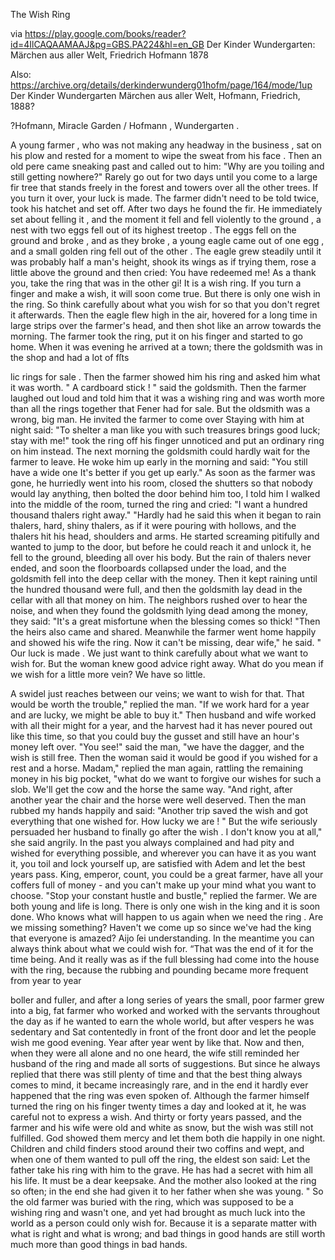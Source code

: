 The Wish Ring

via https://play.google.com/books/reader?id=4IlCAQAAMAAJ&pg=GBS.PA224&hl=en_GB Der Kinder Wundergarten: Märchen aus aller Welt, Friedrich Hofmann 1878

Also: https://archive.org/details/derkinderwunderg01hofm/page/164/mode/1up Der Kinder Wundergarten Märchen aus aller Welt,  Hofmann, Friedrich, 1888?

?Hofmann, Miracle Garden / Hofmann , Wundergarten . 

A young farmer , who was not making any headway in the business , sat on his plow and rested for a moment to wipe the sweat from his face . Then an old pere came sneaking past and called out to him: "Why are you toiling and still getting nowhere?" Rarely go out for two days until you come to a large fir tree that stands freely in the forest and towers over all the other trees. If you turn it over, your luck is made. The farmer didn't need to be told twice, took his hatchet and set off. After two days he found the fir. He immediately set about felling it , and the moment it fell and fell violently to the ground , a nest with two eggs fell out of its highest treetop . The eggs fell on the ground and broke , and as they broke , a young eagle came out of one egg , and a small golden ring fell out of the other . The eagle grew steadily until it was probably half a man's height, shook its wings as if trying them, rose a little above the ground and then cried: You have redeemed me! As a thank you, take the ring that was in the other gi! It is a wish ring. If you turn a finger and make a wish, it will soon come true. But there is only one wish in the ring. So think carefully about what you wish for so that you don't regret it afterwards. Then the eagle flew high in the air, hovered for a long time in large strips over the farmer's head, and then shot like an arrow towards the morning. The farmer took the ring, put it on his finger and started to go home. When it was evening he arrived at a town; there the goldsmith was in the shop and had a lot of fſts

lic rings for sale . Then the farmer showed him his ring and asked him what it was worth. " A cardboard stick ! " said the goldsmith. Then the farmer laughed out loud and told him that it was a wishing ring and was worth more than all the rings together that Fener had for sale. But the oldsmith was a wrong, big man. He invited the farmer to come over Staying with him at night said: "To shelter a man like you with such treasures brings good luck; stay with me!" took the ring off his finger unnoticed and put an ordinary ring on him instead. The next morning the goldsmith could hardly wait for the farmer to leave. He woke him up early in the morning and said: "You still have a wide one It's better if you get up early." As soon as the farmer was gone, he hurriedly went into his room, closed the shutters so that nobody would lay anything, then bolted the door behind him too, I told him I walked into the middle of the room, turned the ring and cried: "I want a hundred thousand thalers right away." "Hardly had he said this when it began to rain thalers, hard, shiny thalers, as if it were pouring with hollows, and the thalers hit his head, shoulders and arms. He started screaming pitifully and wanted to jump to the door, but before he could reach it and unlock it, he fell to the ground, bleeding all over his body. But the rain of thalers never ended, and soon the floorboards collapsed under the load, and the goldsmith fell into the deep cellar with the money. Then it kept raining until the hundred thousand were full, and then the goldsmith lay dead in the cellar with all that money on him. The neighbors rushed over to hear the noise, and when they found the goldsmith lying dead among the money, they said: "It's a great misfortune when the blessing comes so thick! "Then the heirs also came and shared. Meanwhile the farmer went home happily and showed his wife the ring. Now it can't be missing, dear wife," he said. " Our luck is made . We just want to think carefully about what we want to wish for. But the woman knew good advice right away. What do you mean if we wish for a little more vein? We have so little.

A swidel just reaches between our veins; we want to wish for that. That would be worth the trouble," replied the man. "If we work hard for a year and are lucky, we might be able to buy it." Then husband and wife worked with all their might for a year, and the harvest had it has never poured out like this time, so that you could buy the gusset and still have an hour's money left over. "You see!" said the man, "we have the dagger, and the wish is still free. Then the woman said it would be good if you wished for a rest and a horse. Madam," replied the man again, rattling the remaining money in his big pocket, "what do we want to forgive our wishes for such a slob. We'll get the cow and the horse the same way. "And right, after another year the chair and the horse were well deserved. Then the man rubbed my hands happily and said: "Another trip saved the wish and got everything that one wished for. How lucky we are ! " But the wife seriously persuaded her husband to finally go after the wish . I don't know you at all," she said angrily. In the past you always complained and had pity and wished for everything possible, and wherever you can have it as you want it, you toil and lock yourself up, are satisfied with Adem and let the best years pass. King, emperor, count, you could be a great farmer, have all your coffers full of money - and you can't make up your mind what you want to choose. "Stop your constant hustle and bustle," replied the farmer. We are both young and life is long. There is only one wish in the king and it is soon done. Who knows what will happen to us again when we need the ring . Are we missing something? Haven't we come up so since we've had the king that everyone is amazed? Aijo ſei understanding. In the meantime you can always think about what we could wish for. “That was the end of it for the time being. And it really was as if the full blessing had come into the house with the ring, because the rubbing and pounding became more frequent from year to year

boller and fuller, and after a long series of years the small, poor farmer grew into a big, fat farmer who worked and worked with the servants throughout the day as if he wanted to earn the whole world, but after vespers he was sedentary and Sat contentedly in front of the front door and let the people wish me good evening. Year after year went by like that. Now and then, when they were all alone and no one heard, the wife still reminded her husband of the ring and made all sorts of suggestions. But since he always replied that there was still plenty of time and that the best thing always comes to mind, it became increasingly rare, and in the end it hardly ever happened that the ring was even spoken of. Although the farmer himself turned the ring on his finger twenty times a day and looked at it, he was careful not to express a wish. And thirty or forty years passed, and the farmer and his wife were old and white as snow, but the wish was still not fulfilled. God showed them mercy and let them both die happily in one night. Children and child finders stood around their two coffins and wept, and when one of them wanted to pull off the ring, the eldest son said: Let the father take his ring with him to the grave. He has had a secret with him all his life. It must be a dear keepsake. And the mother also looked at the ring so often; in the end she had given it to her father when she was young. " So the old farmer was buried with the ring, which was supposed to be a wishing ring and wasn't one, and yet had brought as much luck into the world as a person could only wish for. Because it is a separate matter with what is right and what is wrong; and bad things in good hands are still worth much more than good things in bad hands.